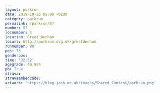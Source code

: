 ```yaml
---
layout: parkrun
date: 2019-10-26 09:00 +0100
category: parkrun
permalink: /parkrun/57
number: 57
locnumber: 4
location: Great Denham
locurl: http://parkrun.org.uk/greatdenham
runnumber: 88
pos: 75
genderpos: 
time: '32:32'
agegrade: 40.98%
pb: True
strava: 
stravaembedcode:
artwork: 'https://blog.josh.me.uk/images/Shared Content/parkrun.png'
---
```

